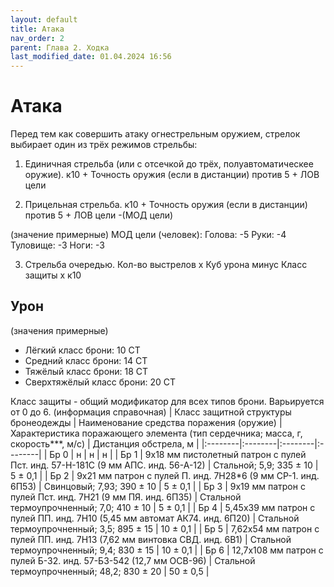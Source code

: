 ```yaml
---
layout: default
title: Атака
nav_order: 2
parent: Глава 2. Ходка
last_modified_date: 01.04.2024 16:56
---
```


# Атака

Перед тем как совершить атаку огнестрельным оружием, стрелок выбирает один из трёх режимов стрельбы:

1. Единичная стрельба (или с отсечкой до трёх, полуавтоматическее оружие).
к10 + Точность оружия (если в дистанции) против 5 + ЛОВ цели
   
2. Прицельная стрельба.
к10 + Точность оружия (если в дистанции) против 5 + ЛОВ цели -(МОД цели)

(значение примерные)
МОД цели (человек):
Голова: -5
Руки: -4
Туловище: -3
Ноги: -3

   
3. Стрельба очередью.
Кол-во выстрелов x Куб урона минус Класс защиты x к10

## Урон

(значения примерные)
- Лёгкий класс брони: 10 СТ
- Средний класс брони: 14 СТ
- Тяжёлый класс брони: 18 СТ
- Сверхтяжёлый класс брони: 20 СТ

Класс защиты - общий модификатор для всех типов брони. Варьируется от 0 до 6.
(информация справочная)
| Класс защитной структуры бронеодежды | Наименование средства поражения (оружие) | Характеристика поражающего элемента (тип сердечника; масса, г, скорость***, м/с) | Дистанция обстрела, м |
|:--------|:--------|:--------|:--------|
| Бр 0 | н | н | н |
| Бр 1 | 9х18 мм пистолетный патрон с пулей Пст. инд. 57-Н-181С (9 мм АПС. инд. 56-А-12) | Стальной; 5,9; 335 ± 10 | 5 ± 0,1 |
| Бр 2 | 9х21 мм патрон с пулей П. инд. 7Н28*6 (9 мм СР-1. инд. 6П53) | Свинцовый; 7,93; 390 ± 10 | 5 ± 0,1 |
| Бр 3 | 9х19 мм патрон с пулей Пст. инд. 7Н21 (9 мм ПЯ. инд. 6П35) | Стальной термоупрочненный; 7,0; 410 ± 10 | 5 ± 0,1  |
| Бр 4 | 5,45х39 мм патрон с пулей ПП. инд. 7Н10 (5,45 мм автомат АК74. инд. 6П20) | Стальной термоупрочненный; 3,5; 895 ± 15 | 10 ± 0,1 |
| Бр 5 | 7,62х54 мм патрон с пулей ПП. инд. 7Н13 (7,62 мм винтовка СВД. инд. 6В1) | Стальной термоупрочненный; 9,4; 830 ± 15  | 10 ± 0,1  |
| Бр 6 | 12,7х108 мм патрон с пулей Б-32. инд. 57-БЗ-542 (12,7 мм ОСВ-96) | Стальной термоупрочненный; 48,2; 830 ± 20  | 50 ± 0,5  |
